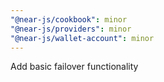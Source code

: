 ```yaml
---
"@near-js/cookbook": minor
"@near-js/providers": minor
"@near-js/wallet-account": minor
---
```


Add basic failover functionality

